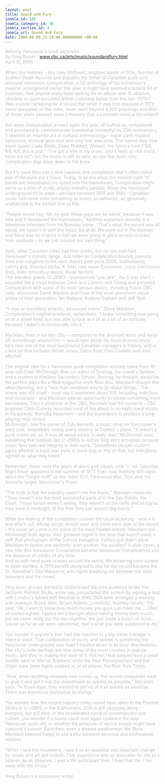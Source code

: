 ```yaml
---
layout: post
title: Sound and Fury
joomla_id: 185
joomla_category_id: 36
joomla_section_id: 4
joomla_url: Sound and Fury
date: 2008-08-09 22:24:00.000000000 +00:00
---
```

<span style="color: #c0c0c0">Reliving Vancouver&rsquo;s punk explosion<br />
By Greg Buium / www.cbc.ca/arts/music/soundandfury.html<br />
April 15, 2005<br />
<br />
When Joe Keithley &ndash; aka Joey Shithead, longtime leader of DOA, founder of Sudden Death Records and arguably the father of Canadian punk rock &ndash; reissued Vancouver Complication, a CD anthology of his hometown's musical underground earlier this year, it might have seemed a bizarre bit of business. Had anyone really been looking for an album with 15 obscure, obsolete or superannuated British Columbia bands from the late-1970s? Was anyone hankering for a record that when it was first released in 1979 never appeared on the radio, never went beyond 4,000 pressings and after all these years seemed more a memory than a concrete musical document?<br />
<br />
But when Complication arrived again this year, all buffed up, remastered and annotated to commemorate (somewhat belatedly) its 25th anniversary, it seemed an inspired act of cultural anthropology &ndash; equal parts musical ephemera, archival gold dust and long-lost anecdote. The names may now seem quaint (Jade Blade, Zippy Pinhead, Wimpy), the lyrics a hoot (&quot;Kill, Kill, Kill, this is pop,&quot; &quot;I've got a wire in my brain&hellip;and it feels so real and it turns me on&quot;) but the music is still so wild, so raw that even now, Complication digs deep down to the bone.<br />
<br />
But it's more than just a time capsule, this compilation that's often called one of the punk era's finest. Today, in an era when the newest indie &quot;It&quot; bands are immediately co-opted into the mainstream, Complication might serve as a kind of crude, prickly industry parable. When the Vancouver underground hit its peak &ndash; perhaps between 1978 and 1980 &ndash; Canadian music had never seen something as brash, as authentic, as genuinely unattached to the bottom line as this.<br />
<br />
&quot;People would say, 'Oh my god, these guys are so weird,' because it was new and it threatened the mainstream,&quot; Keithley explained recently in a telephone interview from his Burnaby home. &quot;That's what the record was all about: we weren't in with the music biz at all. We were out in the boonies and there was no chance in hell we were going to get a record contract from anybody &ndash; so we just created our own thing.&quot;<br />
<br />
Sure, other Canadian cities had their punks, but no one matched Vancouver's stylistic range. Just listen as Complication bounds joyously from one subgenre to the next: there&rsquo;s pure punk (DOA, Subhumans), catchy pop (Pointed Sticks, K-Tels), new wave (Exxotone), crazy electronica ({e}), even schoolboy sleaze (Rude Norton).<br />
The weirdest group, U-J3RK5 &ndash; pronounced &quot;you jerk&quot;; the 5 was silent &ndash; sounded like a cross between Devo and Cheech and Chong and provided Complication with some of its most famous alumni, including future CBC radio announcer David Wisdom and three of the most prominent visual artists of their generation: Ian Wallace, Rodney Graham and Jeff Wall.<br />
<br />
&quot;It was an incredibly eclectic, advanced scene,&quot; Steve Macklam, Complication&rsquo;s original producer, remembers. &quot;I knew something was going on at a street level, but was able to look at it all as a bit of an outsider, because I wasn't as hormonally into it.&quot;<br />
<br />
Macklam, then in his late-20s &mdash; compared to the assorted teens and early-20-somethings around him &mdash; would later prove his musical prescience: he's now one of the most successful Canadian managers in history, with a client list that includes Norah Jones, Diana Krall, Elvis Costello and Joni Mitchell.<br />
<br />
The original idea for a Vancouver punk compilation actually came from 15-year-old Grant McDonagh, then co-editor of Snotrag, the scene's fanzine, and a student at Kitsilano Secondary School. Snotrag, he thought, would be the perfect place for a Mad magazine-style flexi-disc. Macklam thought the idea charming, but a &quot;less than complete way to go about things.&quot; The scene was still small &ndash; most say it numbered about 100, including both fans and musicians &ndash; and Macklam saw an opportunity to create something more permanent. Then a producer at the CBC, Macklam had the contacts &ndash; CBC engineer Chris Cutress recorded most of the album in an eight-track studio in his parents' Burnaby basement &ndash; and the experience to produce a long-playing vinyl record.<br />
McDonagh, now the owner of Zulu Records, a music shop on Vancouver's west side, remembers nearly every session at Cutress's place. &quot;It wasn't a punk scene per se. It was all about ethics, it really was,&quot; McDonagh says, explaining that oddities like U-J3RK5 or Active Dog were accepted because music fans saw real integrity in their work. &quot;Sometimes people couldn't agree whether a band was punk or punk-pop or this or that, but everybody agreed on what they hated.&quot;<br />
<br />
Remember, these were the years of disco and classic rock 'n' roll. Saturday Night Fever appeared in the summer of 1977. Even now, Keithley still rages about the &quot;turgid stuff&quot; on the radio: ELO, Fleetwood Mac, Styx and, his favourite target, Vancouver's Prism.<br />
<br />
&quot;The truth is that the industry wasn't into the music,&quot; Macklam observes. &quot;They weren't into the most successful parts of it: the Sex Pistols, the Clash. Those bands weren't selling, they weren't on the radio and as big as they were in hindsight, at the time they just weren't big bands.&quot;<br />
<br />
While the making of the compilation caused the usual bickering &ndash; who's in and who's out, whose songs should open and close each side of the record &ndash; the cover art came in for some of the most heated debate. Macklam and McDonagh both agree: their greatest regret is the shot that wasn't used, a Jeff Wall photograph of the Cutress bungalow. Politics just didn't allow Macklam to favour one aesthetic over another. His solution? A plain cover, a new title (the Vancouver Compilation became Vancouver Complication) and the absence of credits of any kind.<br />
And as with most punk scenes around the world, the bickering soon turned to open warfare. A 1979 benefit designed to pay for the record became the St. Valentine's Day Massacre, with fights breaking out between the biker bouncers and the crowd.<br />
<br />
Very soon, groups started to disband and the core audience broke into factions. Pointed Sticks, some say, jumpstarted the schism by signing a deal with London's fabled Stiff Records in 1980. DOA even arranged a meeting with manager Bruce Allen (Bryan Adams, Loverboy). Keithley recalls: &quot;He said, 'OK, I want to know how much money you guys can make me.'&hellip;.[We] all looked aghast. I guess we'd thought about making money from music, but we never really put the two together. We just made a bunch of noise, 'cause as far as we were concerned, that's what you were supposed to do.&quot;<br />
<br />
You wonder if anyone's ever had this reaction to a big-name manager's interest since. That combination of purity and na&iuml;vet&eacute; is something the Vancouver underground sure hasn't handed down to its local descendants. The city's indie darlings are now some of the most coveted in popular music, and they're making the most of it. Hot Hot Heat jumped from a small Seattle label to Warner Brothers, while the New Pornographers and the Organ have been highly praised in, of all places, the New York Times.<br />
<br />
&quot;Now, when anything remotely new comes up, the record companies want to grab it and get it into the mainstream as quickly as possible,&quot; Macklam says. &quot;In those days, they wanted to get rid of it as quickly as possible. There was enormous resistance to change.&quot;<br />
<br />
You wonder how the record industry today would have taken to the Pointed Sticks or U-J3RK5 or the Subhumans. DOA is still chugging along - marginal, but still alive. In the accelerated world of contemporary pop culture, you wonder if a scene could ever again coalesce the way Vancouver punk did, or whether the pressure of record scouts might have ruptured it sooner. Back then, even a shrewd weatherman like Steve Macklam seemed happy to see a blur between personal and professional matters.<br />
<br />
&quot;When I saw the movement, I saw it as an essential and important change for music and art and culture. That experience was so enjoyable for me as a listener, as an observer. I was a life participant then. I lived that life. I ran away with the circus.&quot;<br />
<br />
Greg Buium is a Vancouver writer.</span><br />
<br />
